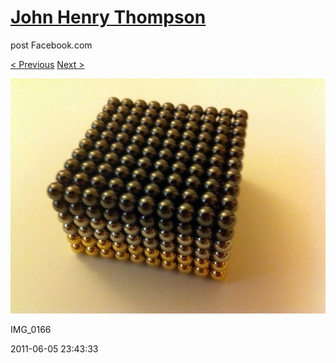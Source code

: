 # [John Henry Thompson](../README.md)
post Facebook.com

[< Previous](2011-06-05-1.md) [Next >](2011-06-05-3.md)

[![](../media/2011-06-05/Magnetic-Balls-IMG_0166.jpg)](../README.md)

IMG_0166

2011-06-05 23:43:33